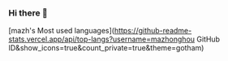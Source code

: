 ### Hi there 👋

[mazh's Most used languages](https://github-readme-stats.vercel.app/api/top-langs?username=mazhonghou GitHub ID&show_icons=true&count_private=true&theme=gotham)
